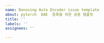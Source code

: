 ```yaml
---
name: Denosing Auto Encoder issue template
about: pytorch  DAE  등록을 위한 공동 템플릿
title: ''
labels: ''
assignees: ''

---
```


